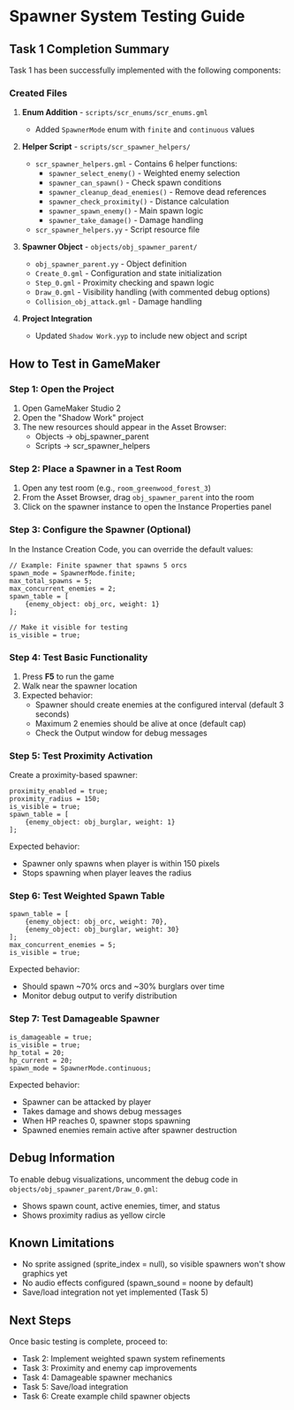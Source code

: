 # Spawner System Testing Guide

## Task 1 Completion Summary

Task 1 has been successfully implemented with the following components:

### Created Files

1. **Enum Addition** - `scripts/scr_enums/scr_enums.gml`
   - Added `SpawnerMode` enum with `finite` and `continuous` values

2. **Helper Script** - `scripts/scr_spawner_helpers/`
   - `scr_spawner_helpers.gml` - Contains 6 helper functions:
     - `spawner_select_enemy()` - Weighted enemy selection
     - `spawner_can_spawn()` - Check spawn conditions
     - `spawner_cleanup_dead_enemies()` - Remove dead references
     - `spawner_check_proximity()` - Distance calculation
     - `spawner_spawn_enemy()` - Main spawn logic
     - `spawner_take_damage()` - Damage handling
   - `scr_spawner_helpers.yy` - Script resource file

3. **Spawner Object** - `objects/obj_spawner_parent/`
   - `obj_spawner_parent.yy` - Object definition
   - `Create_0.gml` - Configuration and state initialization
   - `Step_0.gml` - Proximity checking and spawn logic
   - `Draw_0.gml` - Visibility handling (with commented debug options)
   - `Collision_obj_attack.gml` - Damage handling

4. **Project Integration**
   - Updated `Shadow Work.yyp` to include new object and script

## How to Test in GameMaker

### Step 1: Open the Project

1. Open GameMaker Studio 2
2. Open the "Shadow Work" project
3. The new resources should appear in the Asset Browser:
   - Objects → obj_spawner_parent
   - Scripts → scr_spawner_helpers

### Step 2: Place a Spawner in a Test Room

1. Open any test room (e.g., `room_greenwood_forest_3`)
2. From the Asset Browser, drag `obj_spawner_parent` into the room
3. Click on the spawner instance to open the Instance Properties panel

### Step 3: Configure the Spawner (Optional)

In the Instance Creation Code, you can override the default values:

```gml
// Example: Finite spawner that spawns 5 orcs
spawn_mode = SpawnerMode.finite;
max_total_spawns = 5;
max_concurrent_enemies = 2;
spawn_table = [
    {enemy_object: obj_orc, weight: 1}
];

// Make it visible for testing
is_visible = true;
```

### Step 4: Test Basic Functionality

1. Press **F5** to run the game
2. Walk near the spawner location
3. Expected behavior:
   - Spawner should create enemies at the configured interval (default 3 seconds)
   - Maximum 2 enemies should be alive at once (default cap)
   - Check the Output window for debug messages

### Step 5: Test Proximity Activation

Create a proximity-based spawner:

```gml
proximity_enabled = true;
proximity_radius = 150;
is_visible = true;
spawn_table = [
    {enemy_object: obj_burglar, weight: 1}
];
```

Expected behavior:
- Spawner only spawns when player is within 150 pixels
- Stops spawning when player leaves the radius

### Step 6: Test Weighted Spawn Table

```gml
spawn_table = [
    {enemy_object: obj_orc, weight: 70},
    {enemy_object: obj_burglar, weight: 30}
];
max_concurrent_enemies = 5;
is_visible = true;
```

Expected behavior:
- Should spawn ~70% orcs and ~30% burglars over time
- Monitor debug output to verify distribution

### Step 7: Test Damageable Spawner

```gml
is_damageable = true;
is_visible = true;
hp_total = 20;
hp_current = 20;
spawn_mode = SpawnerMode.continuous;
```

Expected behavior:
- Spawner can be attacked by player
- Takes damage and shows debug messages
- When HP reaches 0, spawner stops spawning
- Spawned enemies remain active after spawner destruction

## Debug Information

To enable debug visualizations, uncomment the debug code in `objects/obj_spawner_parent/Draw_0.gml`:

- Shows spawn count, active enemies, timer, and status
- Shows proximity radius as yellow circle

## Known Limitations

- No sprite assigned (sprite_index = null), so visible spawners won't show graphics yet
- No audio effects configured (spawn_sound = noone by default)
- Save/load integration not yet implemented (Task 5)

## Next Steps

Once basic testing is complete, proceed to:
- Task 2: Implement weighted spawn system refinements
- Task 3: Proximity and enemy cap improvements
- Task 4: Damageable spawner mechanics
- Task 5: Save/load integration
- Task 6: Create example child spawner objects
